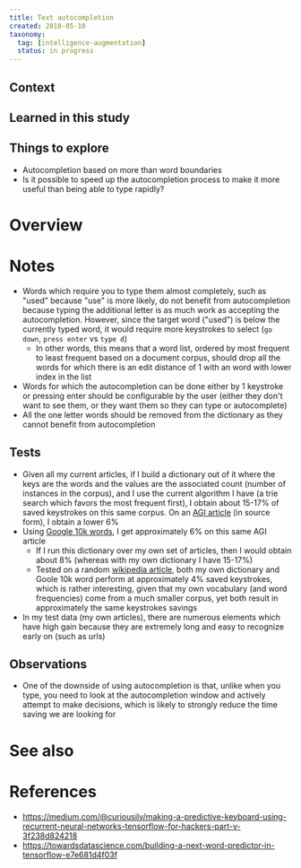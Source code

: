 ```yaml
---
title: Text autocompletion
created: 2018-05-10
taxonomy:
  tag: [intelligence-augmentation]
  status: in progress
---
```


## Context

## Learned in this study

## Things to explore
* Autocompletion based on more than word boundaries
* Is it possible to speed up the autocompletion process to make it more useful than being able to type rapidly?

# Overview

# Notes
* Words which require you to type them almost completely, such as "used" because "use" is more likely, do not benefit from autocompletion because typing the additional letter is as much work as accepting the autocompletion. However, since the target word ("used") is below the currently typed word, it would require more keystrokes to select (`go down`, `press enter` vs `type d`)
	* In other words, this means that a word list, ordered by most frequent to least frequent based on a document corpus, should drop all the words for which there is an edit distance of 1 with an word with lower index in the list
* Words for which the autocompletion can be done either by 1 keystroke or pressing enter should be configurable by the user (either they don't want to see them, or they want them so they can type or autocomplete)
* All the one letter words should be removed from the dictionary as they cannot benefit from autocompletion

## Tests
* Given all my current articles, if I build a dictionary out of it where the keys are the words and the values are the associated count (number of instances in the corpus), and I use the current algorithm I have (a trie search which favors the most frequent first), I obtain about 15-17% of saved keystrokes on this same corpus. On an [AGI article](https://en.wikipedia.org/wiki/Artificial_general_intelligence) (in source form), I obtain a lower 6%
* Using [Google 10k words](https://github.com/first20hours/google-10000-english/blob/master/google-10000-english.txt), I get approximately 6% on this same AGI article
	* If I run this dictionary over my own set of articles, then I would obtain about 8% (whereas with my own dictionary I have 15-17%)
	* Tested on a random [wikipedia article](https://en.wikipedia.org/wiki/Cypriot_National_Guard), both my own dictionary and Goole 10k word perform at approximately 4% saved keystrokes, which is rather interesting, given that my own vocabulary (and word frequencies) come from a much smaller corpus, yet both result in approximately the same keystrokes savings
* In my test data (my own articles), there are numerous elements which have high gain because they are extremely long and easy to recognize early on (such as urls)

## Observations
* One of the downside of using autocompletion is that, unlike when you type, you need to look at the autocompletion window and actively attempt to make decisions, which is likely to strongly reduce the time saving we are looking for

# See also

# References
* https://medium.com/@curiousily/making-a-predictive-keyboard-using-recurrent-neural-networks-tensorflow-for-hackers-part-v-3f238d824218
* https://towardsdatascience.com/building-a-next-word-predictor-in-tensorflow-e7e681d4f03f
